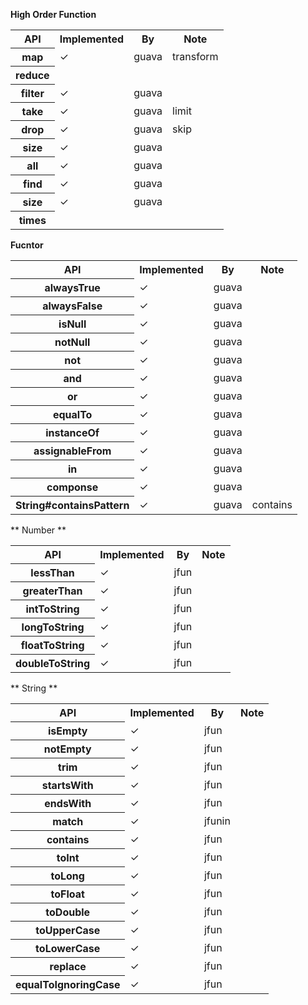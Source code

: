 **High Order Function**
<table>
<tr>
<th>
API
</th>
<th>
Implemented
</th>
<th>
By
</th>
<th>
Note
</th>
</tr>

<tr>
<th>
map
</th>
<td>
&#10003;
</td>
<td>
guava
</td>
<td>
transform
</td>
</tr>

<tr>
<th>
reduce
</th>
<td>
</td>
<td>
</td>
<td>
</td>
</tr>

<tr>
<th>
filter
</th>
<td>
&#10003;
</td>
<td>
guava
</td>
<td>
</td>
</tr>

<tr>
<th>
take
</th>
<td>
&#10003;
</td>
<td>
guava
</td>
<td>
limit
</td>
</tr>

<tr>
<th>
drop
</th>
<td>
&#10003;
</td>
<td>
guava
</td>
<td>
skip
</td>
</tr>

<tr>
<th>
size
</th>
<td>
&#10003;
</td>
<td>
guava
</td>
<td>
</td>
</tr>

<tr>
<th>
all
</th>
<td>
&#10003;
</td>
<td>
guava
</td>
<td>
</td>
</tr>

<tr>
<th>
find
</th>
<td>
&#10003;
</td>
<td>
guava
</td>
<td>
</td>
</tr>

<tr>
<th>
size
</th>
<td>
&#10003;
</td>
<td>
guava
</td>
<td>
</td>
</tr>

<tr>
<th>
times
</th>
<td>
</td>
<td>
</td>
<td>
</td>
</tr>

</table>

**Fucntor**
<table>

<tr>
<th>
API
</th>
<th>
Implemented
</th>
<th>
By
</th>
<th>
Note
</th>
</tr>

<tr>
<th>
alwaysTrue
</th>
<td>
&#10003;
</td>
<td>
guava
</td>
<td>
</td>
</tr>

<tr>
<th>
alwaysFalse
</th>
<td>
&#10003;
</td>
<td>
guava
</td>
<td>
</td>
</tr>

<tr>
<th>
isNull
</th>
<td>
&#10003;
</td>
<td>
guava
</td>
<td>
</td>
</tr>

<tr>
<th>
notNull
</th>
<td>
&#10003;
</td>
<td>
guava
</td>
<td>
</td>
</tr>

<tr>
<th>
not
</th>
<td>
&#10003;
</td>
<td>
guava
</td>
<td>
</td>
</tr>

<tr>
<th>
and
</th>
<td>
&#10003;
</td>
<td>
guava
</td>
<td>
</td>
</tr>

<tr>
<th>
or
</th>
<td>
&#10003;
</td>
<td>
guava
</td>
<td>
</td>
</tr>

<tr>
<th>
equalTo
</th>
<td>
&#10003;
</td>
<td>
guava
</td>
<td>
</td>
</tr>

<tr>
<th>
instanceOf
</th>
<td>
&#10003;
</td>
<td>
guava
</td>
<td>
</td>
</tr>

<tr>
<th>
assignableFrom
</th>
<td>
&#10003;
</td>
<td>
guava
</td>
<td>
</td>
</tr>

<tr>
<th>
in
</th>
<td>
&#10003;
</td>
<td>
guava
</td>
<td>
</td>
</tr>

<tr>
<th>
componse
</th>
<td>
&#10003;
</td>
<td>
guava
</td>
<td>
</td>
</tr>

<tr>
<th>
String#containsPattern
</th>
<td>
&#10003;
</td>
<td>
guava
</td>
<td>
contains
</td>
</tr>

</table>

** Number **
<table>

<tr>
<th>
API
</th>
<th>
Implemented
</th>
<th>
By
</th>
<th>
Note
</th>

<tr>
<th>
lessThan
</th>
<td>
&#10003;
</td>
<td>
jfun
</td>
<td>
</td>
</tr>

<tr>
<th>
greaterThan
</th>
<td>
&#10003;
</td>
<td>
jfun
</td>
<td>
</td>
</tr>

<tr>
<th>
intToString
</th>
<td>
&#10003;
</td>
<td>
jfun
</td>
<td>
</td>
</tr>

<tr>
<th>
longToString
</th>
<td>
&#10003;
</td>
<td>
jfun
</td>
<td>
</td>
</tr>

<tr>
<th>
floatToString
</th>
<td>
&#10003;
</td>
<td>
jfun
</td>
<td>
</td>
</tr>
<tr>

<th>
doubleToString
</th>
<td>
&#10003;
</td>
<td>
jfun
</td>
<td>
</td>
</tr>

</table>

** String **
<table>

<tr>
<th>
API
</th>
<th>
Implemented
</th>
<th>
By
</th>
<th>
Note
</th>

<tr>
<th>
isEmpty
</th>
<td>
&#10003;
</td>
<td>
jfun
</td>
<td>
</td>
</tr>

<tr>
<th>
notEmpty
</th>
<td>
&#10003;
</td>
<td>
jfun
</td>
<td>
</td>
</tr>

<tr>
<th>
trim
</th>
<td>
&#10003;
</td>
<td>
jfun
</td>
<td>
</td>
</tr>

<tr>
<th>
startsWith
</th>
<td>
&#10003;
</td>
<td>
jfun
</td>
<td>
</td>
</tr>

<tr>
<th>
endsWith
</th>
<td>
&#10003;
</td>
<td>
jfun
</td>
<td>
</td>
</tr>

<tr>
<th>
match
</th>
<td>
&#10003;
</td>
<td>
jfunin
</td>
<td>
</td>
</tr>

<tr>
<th>
contains
</th>
<td>
&#10003;
</td>
<td>
jfun
</td>
<td>
</td>
</tr>

<tr>
<th>
toInt
</th>
<td>
&#10003;
</td>
<td>
jfun
</td>
<td>
</td>
</tr>

<tr>
<th>
toLong
</th>
<td>
&#10003;
</td>
<td>
jfun
</td>
<td>
</td>
</tr>

<tr>
<th>
toFloat
</th>
<td>
&#10003;
</td>
<td>
jfun
</td>
<td>
</td>
</tr>

<tr>
<th>
toDouble
</th>
<td>
&#10003;
</td>
<td>
jfun
</td>
<td>
</td>

<tr>
<th>
toUpperCase
</th>
<td>
&#10003;
</td>
<td>
jfun
</td>
<td>
</td>
</tr>

<tr>
<th>
toLowerCase
</th>
<td>
&#10003;
</td>
<td>
jfun
</td>
<td>
</td>
</tr>

<tr>
<th>
replace
</th>
<td>
&#10003;
</td>
<td>
jfun
</td>
<td>
</td>
</tr>

<tr>
<th>
equalToIgnoringCase
</th>
<td>
&#10003;
</td>
<td>
jfun
</td>
<td>
</td>
</tr>

</table>